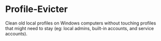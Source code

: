 # Profile-Evicter
Clean old local profiles on Windows computers without touching profiles that might need to stay (eg: local admins, built-in accounts, and service accounts).
